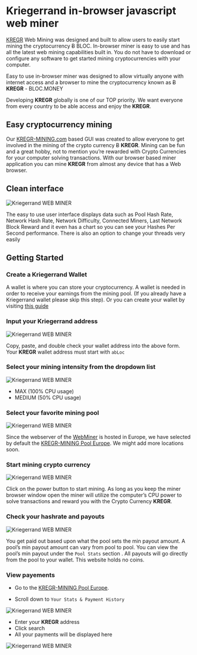 # **Kriegerrand in-browser javascript web miner**

[KREGR](https://bloc.money) Web Mining was designed and built to allow users to easily start mining the cryptocurrency Ƀ BLOC. In-browser miner is easy to use and has all the latest web mining capabilities built in. You do not have to download or configure any software to get started mining cryptocurrencies with your computer.

Easy to use in-browser miner was designed to allow virtually anyone with internet access and a browser to mine the cryptocurrency known as Ƀ **KREGR** - BLOC.MONEY

Developing **KREGR** globally is one of our TOP priority. We want everyone from every country to be able access and enjoy the **KREGR**.

## **Easy cryptocurrency mining**

Our [KREGR-MINING.com](https://bloc-mining.com) based GUI was created to allow everyone to get involved in the mining of the crypto currency Ƀ **KREGR**. Mining can be fun and a great hobby, not to mention you’re rewarded with Crypto Currencies for your computer solving transactions. With our browser based miner application you can mine **KREGR** from almost any device that has a Web browser.

## **Clean interface**

![Kriegerrand WEB MINER](images/webminer/WEBMINING1.png)

The easy to use user interface displays data such as Pool Hash Rate, Network Hash Rate, Network Difficulty, Connected Miners, Last Network Block Reward and it even has a chart so you can see your Hashes Per Second performance. There is also an option to change your threads very easily

## **Getting Started**

### Create a Kriegerrand Wallet

A wallet is where you can store your cryptocurrency. A wallet is needed in order to receive your earnings from the mining pool. (If you already have a Kriegerrand wallet please skip this step).
Or you can create your wallet by visiting [this guide](../wallets/Making-a-Wallet.md)

### Input your Kriegerrand address

![Kriegerrand WEB MINER](images/webminer/ADDRESS.png)

Copy, paste, and double check your wallet address into the above form. Your **KREGR** wallet address must start with `abLoc`

### Select your mining intensity from the dropdown list

![Kriegerrand WEB MINER](images/webminer/POWER.png)

* MAX (100% CPU usage)
* MEDIUM (50% CPU usage)

### Select your favorite mining pool

![Kriegerrand WEB MINER](images/webminer/POOL.png)

Since the webserver of the [WebMiner](https://bloc-mining.com) is hosted in Europe, we have selected by default the [KREGR-MINING Pool Europe](https://bloc-mining.eu). We might add more locations soon.

### Start mining crypto currency

![Kriegerrand WEB MINER](images/webminer/RUNNING.png)

Click on the power button to start mining. As long as you keep the miner browser window open the miner will utilize the computer’s CPU power to solve transactions and reward you with the Crypto Currency **KREGR**.

### Check your hashrate and payouts

![Kriegerrand WEB MINER](images/webminer/STATS.png)

You get paid out based upon what the pool sets the min payout amount. A pool’s min payout amount can vary from pool to pool. You can view the pool’s min payout under the `Pool Stats` section . All payouts will go directly from the pool to your wallet. This website holds no coins.

### View payements

* Go to the [KREGR-MINING Pool Europe](https://bloc-mining.eu).

* Scroll down to `Your Stats & Payment History`

![Kriegerrand WEB MINER](images/webminer/CHECK.png)

* Enter your **KREGR** address
* Click search
* All your payments will be displayed here

![Kriegerrand WEB MINER](images/webminer/CHECK2.png)